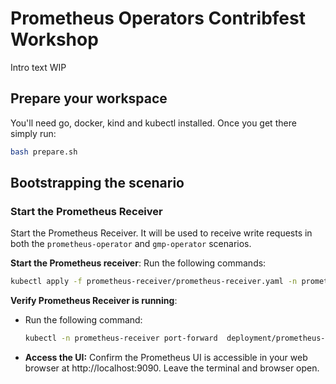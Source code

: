 # Prometheus Operators Contribfest Workshop

Intro text WIP

## Prepare your workspace

You'll need go, docker, kind and kubectl installed. Once you get there simply
run:

```sh 
bash prepare.sh
```

## Bootstrapping the scenario
### Start the Prometheus Receiver
Start the Prometheus Receiver. It will be used to receive write requests in both the `prometheus-operator` and `gmp-operator` scenarios.

<b>Start the Prometheus receiver</b>: Run the following commands: 

```sh 
kubectl apply -f prometheus-receiver/prometheus-receiver.yaml -n prometheus-receiver
```
<b>Verify Prometheus Receiver is running</b>: 
- Run the following command:
    ```sh
    kubectl -n prometheus-receiver port-forward  deployment/prometheus-receiver  9090
    ```
- <b>Access the UI:</b> Confirm the Prometheus UI is accessible in your web browser at http://localhost:9090. Leave the terminal and browser open.